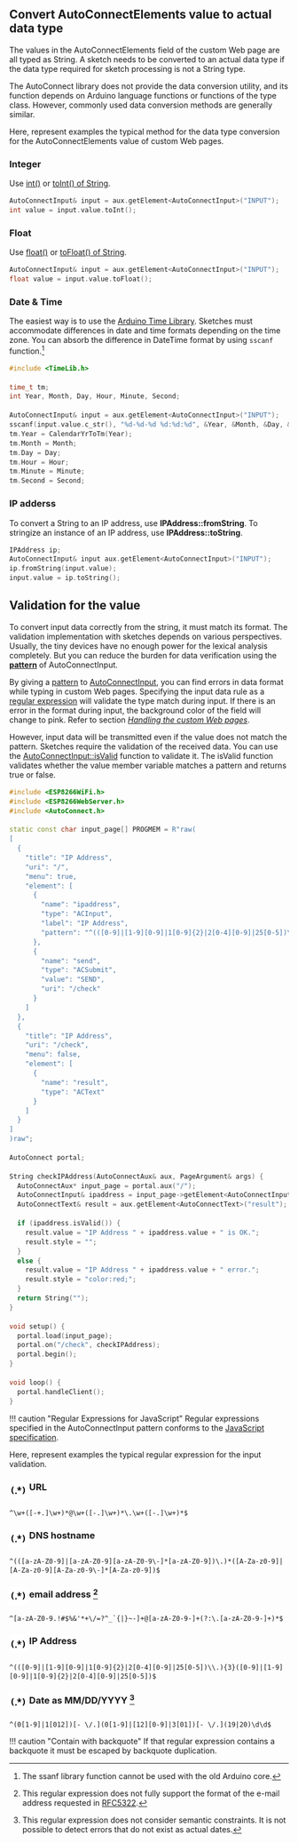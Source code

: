 ## Convert AutoConnectElements value to actual data type

The values in the AutoConnectElements field of the custom Web page are all typed as String. A sketch needs to be converted to an actual data type if the data type required for sketch processing is not a String type.

The AutoConnect library does not provide the data conversion utility, and its function depends on Arduino language functions or functions of the type class. However, commonly used data conversion methods are generally similar.

Here, represent examples the typical method for the data type conversion for the AutoConnectElements value of custom Web pages.

### <i class="fa fa-exchange"></i> Integer

Use [int()](https://www.arduino.cc/reference/en/language/variables/conversion/intcast/) or [toInt() of String](https://www.arduino.cc/reference/en/language/variables/data-types/string/functions/toint/).

```cpp
AutoConnectInput& input = aux.getElement<AutoConnectInput>("INPUT");
int value = input.value.toInt();
```

### <i class="fa fa-exchange"></i> Float

Use [float()](https://www.arduino.cc/reference/en/language/variables/conversion/floatcast/) or [toFloat() of String](https://www.arduino.cc/reference/en/language/variables/data-types/string/functions/tofloat/).

```cpp
AutoConnectInput& input = aux.getElement<AutoConnectInput>("INPUT");
float value = input.value.toFloat();
```

### <i class="fa fa-exchange"></i> Date &amp; Time

The easiest way is to use the [Arduino Time Library](https://www.pjrc.com/teensy/td_libs_Time.html). Sketches must accommodate differences in date and time formats depending on the time zone. You can absorb the difference in DateTime format by using `sscanf` function.[^1]

[^1]:The ssanf library function cannot be used with the old Arduino core.

```cpp
#include <TimeLib.h>

time_t tm;
int Year, Month, Day, Hour, Minute, Second;

AutoConnectInput& input = aux.getElement<AutoConnectInput>("INPUT");
sscanf(input.value.c_str(), "%d-%d-%d %d:%d:%d", &Year, &Month, &Day, &Hour, &Minute, &Second);
tm.Year = CalendarYrToTm(Year);
tm.Month = Month;
tm.Day = Day;
tm.Hour = Hour;
tm.Minute = Minute;
tm.Second = Second;
```

### <i class="fa fa-exchange"></i> IP adderss

To convert a String to an IP address, use **IPAddress::fromString**. To stringize an instance of an IP address, use **IPAddress::toString**.

```cpp
IPAddress ip;
AutoConnectInput& input aux.getElement<AutoConnectInput>("INPUT");
ip.fromString(input.value);
input.value = ip.toString();
```

## Validation for the value

To convert input data correctly from the string, it must match its format. The validation implementation with sketches depends on various perspectives. Usually, the tiny devices have no enough power for the lexical analysis completely. But you can reduce the burden for data verification using the [**pattern**](achandling.md#check-data-against-on-submission) of AutoConnectInput.

By giving a [pattern](acelements.md#pattern) to [AutoConnectInput](apielements.md#pattern), you can find errors in data format while typing in custom Web pages. Specifying the input data rule as a [regular expression](https://developer.mozilla.org/en-US/docs/Web/JavaScript/Guide/Regular_Expressions) will validate the type match during input. If there is an error in the format during input, the background color of the field will change to pink. Refer to section [*Handling the custom Web pages*](achandling.md#check-data-against-on-submission).

However, input data will be transmitted even if the value does not match the pattern. Sketches require the validation of the received data. You can use the [AutoConnectInput::isValid](apielements.md#isvalid) function to validate it. The isValid function validates whether the value member variable matches a pattern and returns true or false.

```cpp hl_lines="16 47"
#include <ESP8266WiFi.h>
#include <ESP8266WebServer.h>
#include <AutoConnect.h>

static const char input_page[] PROGMEM = R"raw(
[
  {
    "title": "IP Address",
    "uri": "/",
    "menu": true,
    "element": [
      {
        "name": "ipaddress",
        "type": "ACInput",
        "label": "IP Address",
        "pattern": "^(([0-9]|[1-9][0-9]|1[0-9]{2}|2[0-4][0-9]|25[0-5])\\.){3}([0-9]|[1-9][0-9]|1[0-9]{2}|2[0-4][0-9]|25[0-5])$"
      },
      {
        "name": "send",
        "type": "ACSubmit",
        "value": "SEND",
        "uri": "/check"
      }
    ]
  },
  {
    "title": "IP Address",
    "uri": "/check",
    "menu": false,
    "element": [
      {
        "name": "result",
        "type": "ACText"
      }
    ]
  }
]
)raw";

AutoConnect portal;

String checkIPAddress(AutoConnectAux& aux, PageArgument& args) {
  AutoConnectAux* input_page = portal.aux("/");
  AutoConnectInput& ipaddress = input_page->getElement<AutoConnectInput>("ipaddress");
  AutoConnectText& result = aux.getElement<AutoConnectText>("result");

  if (ipaddress.isValid()) {
    result.value = "IP Address " + ipaddress.value + " is OK.";
    result.style = "";
  }
  else {
    result.value = "IP Address " + ipaddress.value + " error.";
    result.style = "color:red;";
  }
  return String("");
}

void setup() {
  portal.load(input_page);
  portal.on("/check", checkIPAddress);
  portal.begin();
}

void loop() {
  portal.handleClient();
}
```

!!! caution "Regular Expressions for JavaScript"
    Regular expressions specified in the AutoConnectInput pattern conforms to the [JavaScript specification](https://developer.mozilla.org/en-US/docs/Web/JavaScript/Guide/Regular_Expressions).

Here, represent examples the typical regular expression for the input validation.

### <img src="images/regexp.png" align="top"> URL

```
^\w+([-+.]\w+)*@\w+([-.]\w+)*\.\w+([-.]\w+)*$
```

### <img src="images/regexp.png" align="top"> DNS hostname

```
^(([a-zA-Z0-9]|[a-zA-Z0-9][a-zA-Z0-9\-]*[a-zA-Z0-9])\.)*([A-Za-z0-9]|[A-Za-z0-9][A-Za-z0-9\-]*[A-Za-z0-9])$
```

### <img src="images/regexp.png" align="top"> email address [^2]

```
^[a-zA-Z0-9.!#$%&'*+\/=?^_`{|}~-]+@[a-zA-Z0-9-]+(?:\.[a-zA-Z0-9-]+)*$
```

### <img src="images/regexp.png" align="top"> IP Address

```
^(([0-9]|[1-9][0-9]|1[0-9]{2}|2[0-4][0-9]|25[0-5])\\.){3}([0-9]|[1-9][0-9]|1[0-9]{2}|2[0-4][0-9]|25[0-5])$
```

### <img src="images/regexp.png" align="top"> Date as MM/DD/YYYY [^3]

```
^(0[1-9]|1[012])[- \/.](0[1-9]|[12][0-9]|3[01])[- \/.](19|20)\d\d$
```

!!! caution "Contain with backquote"
    If that regular expression contains a backquote it must be escaped by backquote duplication.

[^2]: This regular expression does not fully support the format of the e-mail address requested in [RFC5322](https://tools.ietf.org/html/rfc5322).
[^3]: This regular expression does not consider semantic constraints. It is not possible to detect errors that do not exist as actual dates.
